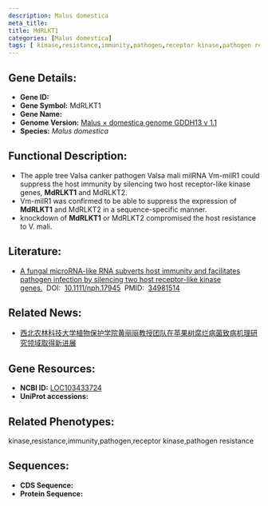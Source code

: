 ```yaml
---
description: Malus domestica
meta_title:
title: MdRLKT1
categories: [Malus domestica]
tags: [ kinase,resistance,immunity,pathogen,receptor kinase,pathogen resistance ]
---
```


## Gene Details:
- **Gene ID:**	[]()
- **Gene Symbol:** MdRLKT1
- **Gene Name:** 
- **Genome Version:** [Malus × domestica genome GDDH13 v 1.1]()
- **Species:** *Malus domestica*

## Functional Description:
   - The apple tree Valsa canker pathogen Valsa mali milRNA Vm-milR1 could suppress the host immunity by silencing two host receptor-like kinase genes, **MdRLKT1** and MdRLKT2.
   - Vm-milR1 was confirmed to be able to suppress the expression of **MdRLKT1** and MdRLKT2 in a sequence-specific manner.
   - knockdown of **MdRLKT1** or MdRLKT2 compromised the host resistance to V. mali.

## Literature:
   - [A fungal microRNA-like RNA subverts host immunity and facilitates pathogen infection by silencing two host receptor-like kinase genes.]( https://nph.onlinelibrary.wiley.com/doi/10.1111/nph.17945)&nbsp;&nbsp;DOI:&nbsp;&nbsp;[10.1111/nph.17945](https://nph.onlinelibrary.wiley.com/doi/10.1111/nph.17945)&nbsp;&nbsp;PMID:&nbsp;&nbsp;[34981514](https://pubmed.ncbi.nlm.nih.gov/34981514/)

## Related News:
   - [西北农林科技大学植物保护学院黄丽丽教授团队在苹果树腐烂病菌致病机理研究领域取得新进展](https://mp.weixin.qq.com/s?__biz=MzIyOTY2NDYyNQ==&mid=2247531050&idx=3&sn=69ebf857b2bb49fd0e3df45c64270455&chksm=e8bd0834dfca81221afc6de63955defff1e530d17c5d8180d8203ec24a43f8accf5aacd21005&scene=27#wechat_redirect)

## Gene Resources:
- **NCBI ID:** [LOC103433724](https://www.ncbi.nlm.nih.gov/gene/?term=LOC103433724)
- **UniProt accessions:** [](https://www.uniprot.org/uniprotkb//entry)

## Related Phenotypes:
kinase,resistance,immunity,pathogen,receptor kinase,pathogen resistance

## Sequences:
- **CDS Sequence:**
- **Protein Sequence:**
